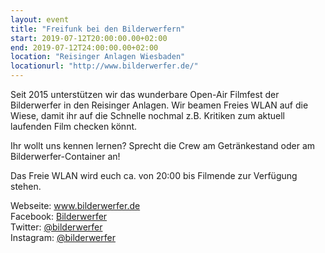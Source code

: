 ```yaml
---
layout: event
title: "Freifunk bei den Bilderwerfern"
start: 2019-07-12T20:00:00.00+02:00
end: 2019-07-12T24:00:00.00+02:00
location: "Reisinger Anlagen Wiesbaden"
locationurl: "http://www.bilderwerfer.de/"
---
```


Seit 2015 unterstützen wir das wunderbare Open-Air Filmfest der Bilderwerfer in den Reisinger Anlagen.
Wir beamen Freies WLAN auf die Wiese, damit ihr auf die Schnelle nochmal z.B. Kritiken zum aktuell laufenden Film checken könnt.

Ihr wollt uns kennen lernen? Sprecht die Crew am Getränkestand oder am Bilderwerfer-Container an!

Das Freie WLAN wird euch ca. von 20:00 bis Filmende zur Verfügung stehen.

Webseite: <a href="http://www.bilderwerfer.de">www.bilderwerfer.de</a>  
Facebook: <a href="https://www.facebook.com/bilderwerfer">Bilderwerfer</a>  
Twitter: <a href="https://twitter.com/bilderwerfer">@bilderwerfer</a>  
Instagram: <a href="https://www.instagram.com/bilderwerfer/">@bilderwerfer</a>
